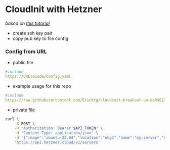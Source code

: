 # CloudInit with Hetzner

*based on [this tutorial](https://community.hetzner.com/tutorials/basic-cloud-config)*
- create ssh key pair 
- copy pub key to file config


### Config from URL

- public file

```yaml
#include
https://URLtoCode/config.yaml
```

- example usage for this repo

```yaml
#include
https://raw.githubusercontent.com/EricKrg/cloudinit-breakout-un-deRSE23/main/hetzner_cloudinit_example.yml
```

- private file

```sh
curl \
	-X POST \
	-H "Authorization: Bearer $API_TOKEN" \
	-H "Content-Type: application/json" \
	-d '{"image":"ubuntu-22.04","location":"nbg1","name":"my-server","server_type":"cx11","user_data":"#include\nhttps://URLtoCode/config.yaml"}' \
  	'https://api.hetzner.cloud/v1/servers'
```

